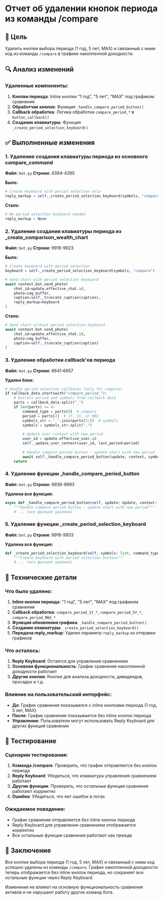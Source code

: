 # Отчет об удалении кнопок периода из команды /compare

## 🎯 Цель
Удалить кнопки выбора периода (1 год, 5 лет, MAX) и связанный с ними код из команды `/compare` в графике накопленной доходности.

## 🔍 Анализ изменений

### Удаленные компоненты:
1. **Кнопки периода**: Inline кнопки "1 год", "5 лет", "MAX" под графиком сравнения
2. **Обработчик кнопок**: Функция `_handle_compare_period_button()`
3. **Callback обработка**: Логика обработки `compare_period_*` в `button_callback()`
4. **Создание клавиатуры**: Функция `_create_period_selection_keyboard()`

## ✅ Выполненные изменения

### 1. Удаление создания клавиатуры периода из основного compare_command

**Файл:** `bot.py`
**Строки:** 4394-4395

**Было:**
```python
# Create keyboard with period selection only
reply_markup = self._create_period_selection_keyboard(symbols, "compare")
```

**Стало:**
```python
# No period selection keyboard needed
reply_markup = None
```

### 2. Удаление создания клавиатуры периода из _create_comparison_wealth_chart

**Файл:** `bot.py`
**Строки:** 9918-9923

**Было:**
```python
# Create keyboard with period selection
keyboard = self._create_period_selection_keyboard(symbols, "compare")

# Send chart with period selection keyboard
await context.bot.send_photo(
    chat_id=update.effective_chat.id,
    photo=img_buffer,
    caption=self._truncate_caption(caption),
    reply_markup=keyboard
)
```

**Стало:**
```python
# Send chart without period selection keyboard
await context.bot.send_photo(
    chat_id=update.effective_chat.id,
    photo=img_buffer,
    caption=self._truncate_caption(caption)
)
```

### 3. Удаление обработки callback'ов периода

**Файл:** `bot.py`
**Строки:** 6641-6657

**Удален блок:**
```python
# Handle period selection callbacks (only for compare)
if callback_data.startswith("compare_period_"):
    # Extract period and symbols from callback data
    parts = callback_data.split("_")
    if len(parts) >= 4:
        command_type = parts[0]  # compare
        period = parts[2]  # 1Y, 5Y, or MAX
        symbols_str = "_".join(parts[3:])  # symbols
        symbols = symbols_str.split(",")
        
        # Update user context with new period
        user_id = update.effective_user.id
        self._update_user_context(user_id, last_period=period)
        
        # Handle compare period button - update chart with new period
        await self._handle_compare_period_button(update, context, symbols, period)
    return
```

### 4. Удаление функции _handle_compare_period_button

**Файл:** `bot.py`
**Строки:** 9936-9993

**Удалена вся функция:**
```python
async def _handle_compare_period_button(self, update: Update, context: ContextTypes.DEFAULT_TYPE, symbols: list, period: str):
    """Handle compare period button - update chart with new period"""
    # ... (вся функция удалена)
```

### 5. Удаление функции _create_period_selection_keyboard

**Файл:** `bot.py`
**Строки:** 9916-9933

**Удалена вся функция:**
```python
def _create_period_selection_keyboard(self, symbols: list, command_type: str) -> InlineKeyboardMarkup:
    """Create keyboard with period selection buttons"""
    # ... (вся функция удалена)
```

## 🔧 Технические детали

### Что было удалено:
1. **Inline кнопки периода**: "1 год", "5 лет", "MAX" под графиком сравнения
2. **Callback обработка**: `compare_period_1Y_*`, `compare_period_5Y_*`, `compare_period_MAX_*`
3. **Функция обновления графика**: `_handle_compare_period_button()`
4. **Создание клавиатуры**: `_create_period_selection_keyboard()`
5. **Передача reply_markup**: Удален параметр `reply_markup` из отправки графиков

### Что осталось:
1. **Reply Keyboard**: Остается для управления сравнением
2. **Основная функциональность**: График сравнения накопленной доходности работает
3. **Другие кнопки**: Кнопки для анализа доходности, дивидендов, просадок и т.д.

### Влияние на пользовательский интерфейс:
- **До**: График сравнения показывался с inline кнопками периода (1 год, 5 лет, MAX)
- **После**: График сравнения показывается без inline кнопок периода
- **Управление**: Пользователи могут использовать Reply Keyboard для других функций сравнения

## 🧪 Тестирование

### Сценарии тестирования:
1. **Команда /compare**: Проверить, что график отправляется без кнопок периода
2. **Reply Keyboard**: Убедиться, что клавиатура управления сравнением работает
3. **Другие функции**: Проверить, что остальные функции сравнения работают корректно
4. **Ошибки**: Убедиться, что нет ошибок в логах

### Ожидаемое поведение:
- График сравнения отправляется без inline кнопок периода
- Reply Keyboard для управления сравнением отображается корректно
- Все остальные функции сравнения работают как прежде

## 📝 Заключение

Все кнопки выбора периода (1 год, 5 лет, MAX) и связанный с ними код успешно удалены из команды `/compare`. График накопленной доходности теперь отображается без inline кнопок периода, но сохраняет все остальные функции через Reply Keyboard.

Изменения не влияют на основную функциональность сравнения активов и не нарушают работу других команд бота.
